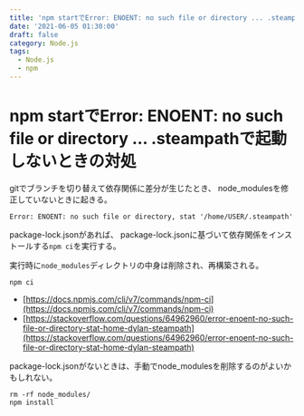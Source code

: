 ```yaml
---
title: 'npm startでError: ENOENT: no such file or directory ... .steampathで起動しないときの対処'
date: '2021-06-05 01:30:00'
draft: false
category: Node.js
tags:
  - Node.js
  - npm
---
```


# npm startでError: ENOENT: no such file or directory ... .steampathで起動しないときの対処

gitでブランチを切り替えて依存関係に差分が生じたとき、
node_modulesを修正していないときに起きる。

```
Error: ENOENT: no such file or directory, stat '/home/USER/.steampath'
```

package-lock.jsonがあれば、
package-lock.jsonに基づいて依存関係をインストールする`npm ci`を実行する。

実行時に`node_modules`ディレクトリの中身は削除され、再構築される。

```shell
npm ci
```

- [https://docs.npmjs.com/cli/v7/commands/npm-ci](https://docs.npmjs.com/cli/v7/commands/npm-ci)
- [https://stackoverflow.com/questions/64962960/error-enoent-no-such-file-or-directory-stat-home-dylan-steampath](https://stackoverflow.com/questions/64962960/error-enoent-no-such-file-or-directory-stat-home-dylan-steampath)


package-lock.jsonがないときは、手動でnode_modulesを削除するのがよいかもしれない。

```shell
rm -rf node_modules/
npm install
```
